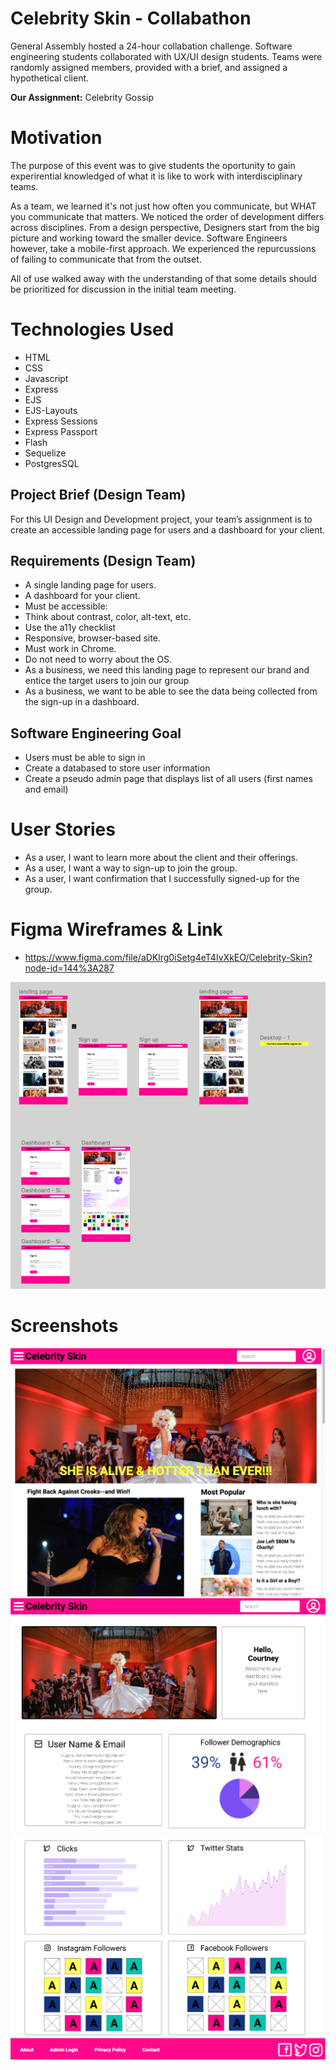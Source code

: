 # Celebrity Skin - Collabathon

General Assembly hosted a 24-hour collabation challenge. Software engineering students collaborated with UX/UI design students. Teams were randomly assigned members, provided with a brief, and assigned a hypothetical client. 

**Our Assignment:** Celebrity Gossip

# Motivation
The purpose of this event was to give students the oportunity to gain experirential knowledged of what it is like to work with interdisciplinary teams.

As a team, we learned it's not just how often you communicate, but WHAT you communicate that matters. We noticed the order of development differs across disciplines. From a design perspective, Designers start from the big picture and working toward the smaller device. Software Engineers however, take a mobile-first approach. We experienced the repurcussions of failing to communicate that from the outset. 

All of use walked away with the understanding of that some details should be prioritized for discussion in the initial team meeting. 

# Technologies Used
* HTML
* CSS
* Javascript
* Express
* EJS
* EJS-Layouts
* Express Sessions
* Express Passport
* Flash
* Sequelize
* PostgresSQL

## Project Brief (Design Team)
For this UI Design and Development project, your team’s assignment is to create an ​accessible landing page for users​ and a ​dashboard for your client​.

## Requirements (Design Team)

* A single landing page for users.
* A dashboard for your client.
* Must be accessible:
* Think about contrast, color, alt-text, etc.
* Use the ​a11y checklist
* Responsive, browser-based site.
* Must work in Chrome.
* Do not need to worry about the OS.
* As a business, we need this landing page to represent our brand and entice the target users to join our group
* As a business, we want to be able to see the data being collected from the sign-up in a dashboard.

## Software Engineering Goal
* Users must be able to sign in
* Create a databased to store user information
* Create a pseudo admin page that displays list of all users (first names and email)

# User Stories
* As a user, I want to learn more about the client and their offerings.
* As a user, I want a way to sign-up to join the group.
* As a user, I want confirmation that I successfully signed-up for the group.

# Figma Wireframes & Link
* https://www.figma.com/file/aDKlrg0iSetg4eT4IvXkEO/Celebrity-Skin?node-id=144%3A287

![figma](public/assets/img/figma.png)

# Screenshots
![landing](public/assets/img/Landing.png)
![dashboard1](public/assets/img/dashboard1.png)
![dashboard2](public/assets/img/dashboard2.png)


